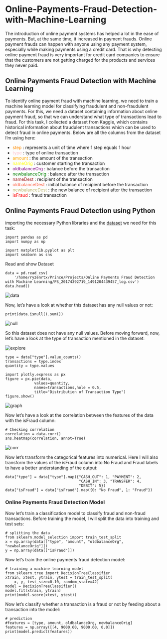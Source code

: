 # Online-Payments-Fraud-Detection-with-Machine-Learning

The introduction of online payment systems has helped a lot in the ease of payments. But, at the same time, it increased in payment frauds. Online payment frauds can happen with anyone using any payment system, especially while making payments using a credit card. That is why detecting online payment fraud is very important for credit card companies to ensure that the customers are not getting charged for the products and services they never paid. 

## Online Payments Fraud Detection with Machine Learning
To identify online payment fraud with machine learning, we need to train a machine learning model for classifying fraudulent and non-fraudulent payments. For this, we need a dataset containing information about online payment fraud, so that we can understand what type of transactions lead to fraud. For this task, I collected a dataset from Kaggle, which contains historical information about fraudulent transactions which can be used to detect fraud in online payments. Below are all the columns from the dataset I’m using here:

* <font color='DarkOrange'>step</font> : represents a unit of time where 1 step equals 1 hour
* <font color='Pink'>type</font> : type of online transaction
* <font color='Orange'>amount</font> : the amount of the transaction
* <font color='Yellow'>nameOrig</font> : customer starting the transaction
* <font color='Purple'>oldbalanceOrg</font> : balance before the transaction
* <font color='Green'>newbalanceOrig</font> : balance after the transaction
* <font color='Brown'>nameDest</font> : recipient of the transaction
* <font color='Tomato'>oldbalanceDest</font> : initial balance of recipient before the transaction
* <font color='DarkKhaki'>newbalanceDest</font> : the new balance of recipient after the transaction
* <font color='red'>isFraud</font> : fraud transaction

## Online Payments Fraud Detection using Python

importing the necessary Python libraries and the [dataset](https://www.kaggle.com/ealaxi/paysim1/download) we need for this task:
```
import pandas as pd   
import numpy as np   

import matplotlib.pyplot as plt   
import seaborn as sns   
```
Read and show Dataset 
```
data = pd.read_csv(
    '/home/ryzenrtx/Prince/Projects/Online Payments Fraud Detection with Machine Learning/PS_20174392719_1491204439457_log.csv')
data.head()
```
![data](https://user-images.githubusercontent.com/85225054/232678285-25faa09e-6200-4b10-a1c6-3caef70d50ed.png)

Now, let’s have a look at whether this dataset has any null values or not:
```
print(data.isnull().sum()) 

```
![null](https://user-images.githubusercontent.com/85225054/232678804-df543314-f3eb-4166-98ec-ac4295f58317.png)

So this dataset does not have any null values. Before moving forward, now, let’s have a look at the type of transaction mentioned in the dataset:

![explore](https://user-images.githubusercontent.com/85225054/232678894-3bd7a0df-1737-49f8-a810-092fee0e9d73.png)


```
type = data["type"].value_counts()
transactions = type.index
quantity = type.values

import plotly.express as px
figure = px.pie(data, 
             values=quantity, 
             names=transactions,hole = 0.5, 
             title="Distribution of Transaction Type")
figure.show()
```
![graph](https://user-images.githubusercontent.com/85225054/232679154-bdae9007-9576-45cf-bfe0-c069e8dd8dbb.png)

Now let’s have a look at the correlation between the features of the data with the isFraud column:
```
# Checking correlation
correlation = data.corr()
sns.heatmap(correlation, annot=True)    

```
![corr](https://user-images.githubusercontent.com/85225054/232679420-eed1f10a-a597-46e8-bc4e-3f131c842042.png)

Now let’s transform the categorical features into numerical. Here I will also transform the values of the isFraud column into No Fraud and Fraud labels to have a better understanding of the output:

```
data["type"] = data["type"].map({"CASH_OUT": 1, "PAYMENT": 2, 
                                 "CASH_IN": 3, "TRANSFER": 4,
                                 "DEBIT": 5})
data["isFraud"] = data["isFraud"].map({0: "No Fraud", 1: "Fraud"})

```

### Online Payments Fraud Detection Model

Now let’s train a classification model to classify fraud and non-fraud transactions. Before training the model, I will split the data into training and test sets:

```
# splitting the data
from sklearn.model_selection import train_test_split
x = np.array(data[["type", "amount", "oldbalanceOrg", "newbalanceOrig"]])
y = np.array(data[["isFraud"]])

```

Now let’s train the online payments fraud detection model:

```
# training a machine learning model
from sklearn.tree import DecisionTreeClassifier
xtrain, xtest, ytrain, ytest = train_test_split(
    x, y, test_size=0.10, random_state=42)
model = DecisionTreeClassifier()
model.fit(xtrain, ytrain)
print(model.score(xtest, ytest))
```

Now let’s classify whether a transaction is a fraud or not by feeding about a transaction into the model:
```
# prediction
#features = [type, amount, oldbalanceOrg, newbalanceOrig]
features = np.array([[4, 9000.60, 9000.60, 0.0]])
print(model.predict(features))

```
